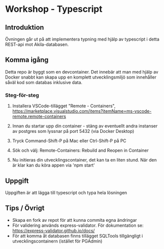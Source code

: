 # Workshop - Typescript

## Introduktion

Övningen går ut på att implementera typning med hjälp av typescript i detta REST-api mot Akila-databasen.

## Komma igång

Detta repo är byggt som en devcontainer. Det innebär att man med hjälp av Docker snabbt kan skapa upp en komplett utvecklingsmiljö som innehåller såväl kod som databas inklusive data.

### Steg-för-steg

1. Installera VSCode-tillägget "Remote - Containers", https://marketplace.visualstudio.com/items?itemName=ms-vscode-remote.remote-containers

2. Innan du startar upp din container - stäng av eventuellt andra instanser av postgres som lyssnar på port 5432 (via Docker Desktop)

3. Tryck Command-Shift-P på Mac eller Ctrl-Shift-P på PC

4. Sök och välj: Remote-Containers: Rebuild and Reopen in Container

5. Nu initieras din utvecklingscontainer, det kan ta en liten stund. När den är klar kan du köra appen via 'npm start'

## Uppgift

Uppgiften är att lägga till typescript och typa hela lösningen

## Tips / Övrigt

- Skapa en fork av repot för att kunna commita egna ändringar
- För validering används express-validator. För dokumentation se: https://express-validator.github.io/docs/
- För att komma åt databasen finns tillägget SQLTools tillgängligt i utvecklingscontainern (istället för PGAdmin)